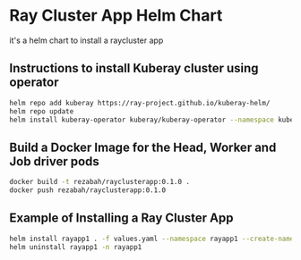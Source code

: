 # Ray Cluster App Helm Chart
it's a helm chart to install a raycluster app

## Instructions to install Kuberay cluster using operator
```bash
helm repo add kuberay https://ray-project.github.io/kuberay-helm/
helm repo update
helm install kuberay-operator kuberay/kuberay-operator --namespace kuberay --create-namespace
```

## Build a Docker Image for the Head, Worker and Job driver pods
```bash
docker build -t rezabah/rayclusterapp:0.1.0 .
docker push rezabah/rayclusterapp:0.1.0
```

## Example of Installing a Ray Cluster App
```bash
helm install rayapp1 . -f values.yaml --namespace rayapp1 --create-namespace
helm uninstall rayapp1 -n rayapp1
```

